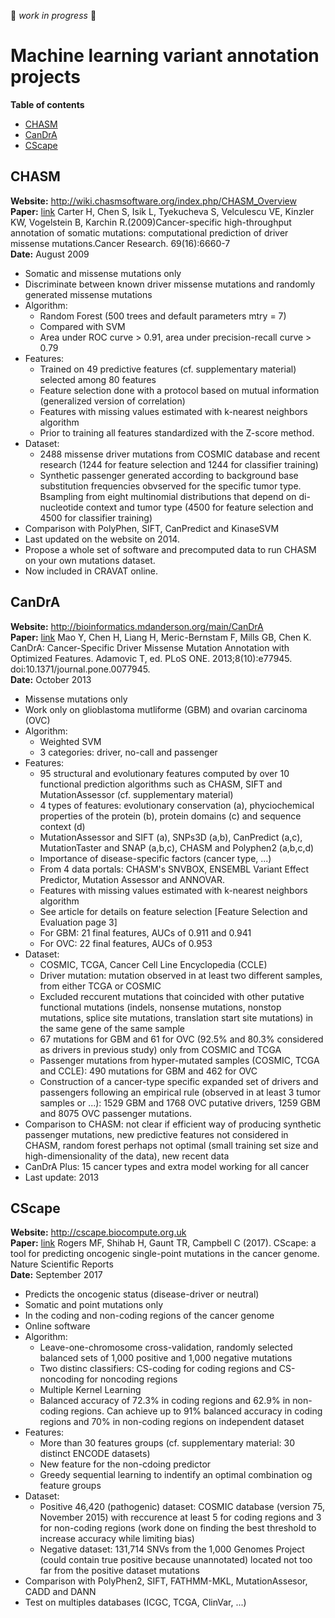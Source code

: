 :construction: *work in progress* :construction:

# Machine learning variant annotation projects

<!---
**TODO:**

* CHASM feature supplementary materials
* CanDra feature supplementary materials
* Cscape feature supplementary materials
* Publications that have used CHASM (http://wiki.chasmsoftware.org/index.php/Publications)
* https://genomebiology.biomedcentral.com/articles/10.1186/s13059-014-0484-1
* ENCODE dataset
* HGMD, PolyPhen2, SIFT, CADD, DANN, FATHMM-MKL, FunSeq2, MutationAssesor, CanPredict
* CADD, MA. FATHMM cf. supplementary figure 2 of CancerGenomeInterpreter paper
* http://www.cravat.us/CRAVAT/help.jsp?chapter=analysis_tools&article=vest
* https://www.ncbi.nlm.nih.gov/pmc/articles/PMC5610688/
* http://cadd.gs.washington.edu/home
* http://fathmm.biocompute.org.uk/about.html
* http://wiki.chasmsoftware.org/index.php/CHASM_Overview
* https://www.ncbi.nlm.nih.gov/pmc/articles/PMC3813554/
* https://www.ncbi.nlm.nih.gov/pmc/articles/PMC5860356/
* https://www.ncbi.nlm.nih.gov/pmc/articles/PMC3558800/
* https://www.ncbi.nlm.nih.gov/pmc/articles/PMC3673218/
* https://www.ncbi.nlm.nih.gov/pmc/articles/PMC4083756/
--->

**Table of contents**

* [CHASM](#chasm)
* [CanDrA](#candra)
* [CScape](#cscape)


## CHASM
**Website:** http://wiki.chasmsoftware.org/index.php/CHASM_Overview  
**Paper:** [link](https://www.ncbi.nlm.nih.gov/pubmed/19654296?ordinalpos=2&itool=EntrezSystem2.PEntrez.Pubmed.Pubmed_ResultsPanel.Pubmed_DefaultReportPanel.Pubmed_RVDocSum) Carter H, Chen S, Isik L, Tyekucheva S, Velculescu VE, Kinzler KW, Vogelstein B, Karchin R.(2009)Cancer-specific high-throughput annotation of somatic mutations: computational prediction of driver missense mutations.Cancer Research. 69(16):6660-7  
**Date:** August 2009  

* Somatic and missense mutations only
* Discriminate between known driver missense mutations and randomly generated missense mutations
* Algorithm:
	* Random Forest (500 trees and default parameters mtry = 7)
	* Compared with SVM
	* Area under ROC curve > 0.91, area under precision-recall curve > 0.79
* Features:
	* Trained on 49 predictive features (cf. supplementary material) selected among 80 features
	* Feature selection done with a protocol based on mutual information (generalized version of correlation)
	* Features with missing values estimated with k-nearest neighbors algorithm
	* Prior to training all features standardized with the Z-score method.
* Dataset:
	* 2488 missense driver mutations from COSMIC database and recent research (1244 for feature selection and 1244 for classifier training)
	* Synthetic passenger generated according to background base substitution frequencies obvserved for the specific tumor type. Bsampling from eight multinomial distributions that depend on di-nucleotide context and tumor type (4500 for feature selection and 4500 for classifier training)
* Comparison with PolyPhen, SIFT, CanPredict and KinaseSVM
* Last updated on the website on 2014.
* Propose a whole set of software and precomputed data to run CHASM on your own mutations dataset.
* Now included in CRAVAT online.



## CanDrA
**Website:** http://bioinformatics.mdanderson.org/main/CanDrA  
**Paper:** [link](https://www.ncbi.nlm.nih.gov/pmc/articles/PMC3813554/) Mao Y, Chen H, Liang H, Meric-Bernstam F, Mills GB, Chen K. CanDrA: Cancer-Specific Driver Missense Mutation Annotation with Optimized Features. Adamovic T, ed. PLoS ONE. 2013;8(10):e77945. doi:10.1371/journal.pone.0077945.  
**Date:** October 2013  

* Missense mutations only
* Work only on glioblastoma mutliforme (GBM) and ovarian carcinoma (OVC)
* Algorithm:
	* Weighted SVM
	* 3 categories: driver, no-call and passenger
* Features:
	* 95 structural and evolutionary features computed by over 10 functional prediction algorithms such as CHASM, SIFT and MutationAssessor (cf. supplementary material)
	* 4 types of features: evolutionary conservation (a), phyciochemical properties of the protein (b), protein domains (c) and sequence context (d)
	* MutationAssessor and SIFT (a), SNPs3D (a,b), CanPredict (a,c), MutationTaster and SNAP (a,b,c), CHASM and Polyphen2 (a,b,c,d)
	* Importance of disease-specific factors (cancer type, ...)
	* From 4 data portals: CHASM's SNVBOX, ENSEMBL Variant Effect Predictor, Mutation Assessor and ANNOVAR.
	* Features with missing values estimated with k-nearest neighbors algorithm
	* See article for details on feature selection [Feature Selection and Evaluation page 3]
	* For GBM: 21 final features, AUCs of 0.911 and 0.941
	* For OVC: 22 final features, AUCs of 0.953
* Dataset:
	* COSMIC, TCGA, Cancer Cell Line Encyclopedia (CCLE)
	* Driver mutation: mutation observed in at least two different samples, from either TCGA or COSMIC
	* Excluded reccurent mutations that coincided with other putative functional mutations (indels, nonsense mutations, nonstop mutations, splice site mutations, translation start site mutations) in the same gene of the same sample
	* 67 mutations for GBM and 61 for OVC (92.5% and 80.3% considered as drivers in previous study) only from COSMIC and TCGA
	* Passenger mutations from hyper-mutated samples (COSMIC, TCGA and CCLE): 490 mutations for GBM and 462 for OVC
	* Construction of a cancer-type specific expanded set of drivers and passengers following an empirical rule (observed in at least 3 tumor samples or ...): 1529 GBM and 1768 OVC putative drivers, 1259 GBM and 8075 OVC passenger mutations.
* Comparison to CHASM: not clear if efficient way of producing synthetic passenger mutations, new predictive features not considered in CHASM, random forest perhaps not optimal (small training set size and high-dimensionality of the data), new recent data
* CanDrA Plus: 15 cancer types and extra model working for all cancer
* Last update: 2013


## CScape
**Website:** http://cscape.biocompute.org.uk  
**Paper:** [link](https://www.nature.com/articles/s41598-017-11746-4) Rogers MF, Shihab H, Gaunt TR, Campbell C (2017). CScape: a tool for predicting oncogenic single-point mutations in the cancer genome. Nature Scientific Reports  
**Date:** September 2017   

* Predicts the oncogenic status (disease-driver or neutral)
* Somatic and point mutations only
* In the coding and non-coding regions of the cancer genome
* Online software
* Algorithm:
	* Leave-one-chromosome cross-validation, randomly selected balanced sets of 1,000 positive and 1,000 negative mutations
	* Two distinc classifiers: CS-coding for coding regions and CS-noncoding for noncoding regions
	* Multiple Kernel Learning
	* Balanced accuracy of 72.3% in coding regions and 62.9% in non-coding regions. Can achieve up to 91% balanced accuracy in coding regions and 70% in non-coding regions on independent dataset
* Features:
	* More than 30 features groups (cf. supplementary material: 30 distinct ENCODE datasets)
	* New feature for the non-cdoing predictor
	* Greedy sequential learning to indentify an optimal combination og feature groups
* Dataset:
	* Positive 46,420 (pathogenic) dataset: COSMIC database (version 75, November 2015) with reccurence at least 5 for coding regions and 3 for non-coding regions (work done on finding the best threshold to increase accuracy while limiting bias)
	* Negative dataset: 131,714 SNVs from the 1,000 Genomes Project (could contain true positive because unannotated) located not too far from the positive dataset mutations
* Comparison with PolyPhen2, SIFT, FATHMM-MKL, MutationAssesor, CADD and DANN
* Test on multiples databases (ICGC, TCGA, ClinVar, ...)











